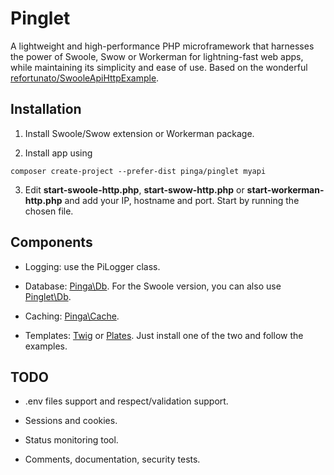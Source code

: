 # Pinglet
A lightweight and high-performance PHP microframework that harnesses the power of Swoole, Swow or Workerman for lightning-fast web apps, while maintaining its simplicity and ease of use. Based on the wonderful [refortunato/SwooleApiHttpExample](https://github.com/refortunato/SwooleApiHttpExample).

## Installation

1. Install Swoole/Swow extension or Workerman package.

2. Install app using

```
composer create-project --prefer-dist pinga/pinglet myapi
```

3. Edit **start-swoole-http.php**, **start-swow-http.php** or **start-workerman-http.php** and add your IP, hostname and port. Start by running the chosen file.

## Components

- Logging: use the PiLogger class.

- Database: [Pinga\Db](https://github.com/getpinga/db). For the Swoole version, you can also use [Pinglet\Db](https://github.com/getpinga/pinglet-db-swoole).

- Caching: [Pinga\Cache](https://github.com/getpinga/cache).

- Templates: [Twig](https://github.com/twigphp/Twig) or [Plates](https://github.com/thephpleague/plates). Just install one of the two and follow the examples.

## TODO

- .env files support and respect/validation support.

- Sessions and cookies.

- Status monitoring tool.

- Comments, documentation, security tests.
